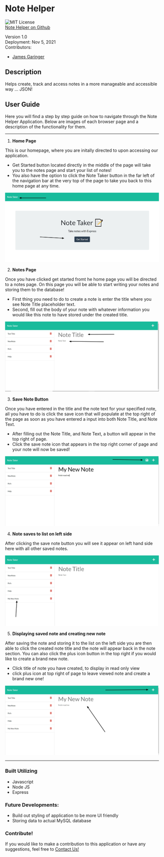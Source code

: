 # Note Helper
![MIT License](https://img.shields.io/apm/l/PACK?style=plastic)  
<a href="https://github.com/originator1/Note_Helper" target="_blank">Note Helper on Github</a>

Version 1.0 \
Deployment: Nov 5, 2021 \
Contributors: 

- [James Garinger](https://github.com/originator1)
 

## Description
 Helps create, track and access notes in a more manageable and accessible way ... JSON!
## User Guide 
<!-- Deployed Link -->
Here you will find a step by step guide on how to navigate through the Note Helper Application. Below are images of each browser page and a description of the functionality for them. 

---
1. __Home Page__

This is our homepage, where you are initally directed to upon accessing our application. 

- Get Started button located directly in the middle of the page will take you to the notes page and start your list of notes!
- You also have the option to click the Note Taker button in the far left of the navigation bar at the very top of the page to take you back to this home page at any time. 


![Home](public/assets/css/home.jpg)

2. __Notes Page__

Once you have clicked get started fromt he home page you will be directed to a notes page. On this page you will be able to start writing your notes and storing them to the database!

- First thing you need to do to create a note is enter the title where you see Note Title placeholder text.
- Second, fill out the body of your note with whatever information you would like this note to have stored under the created title.



![Notes](public/assets/css/writingnote.jpg)

3. __Save Note Button__

Once you have entered in the title and the note text for your specified note, all you have to do is click the save icon that will populate at the top right of the page as soon as you have entered a input into both Note Title, and Note Text.

- After filling out the Note Title, and Note Text, a button will appear in the top right of page.
- Click the save note icon that appears in the top right corner of page and your note will now be saved! 

![Save Button](public/assets/css/savebtn.jpg)

4. __Note saves to list on left side__

After clicking the save note button you will see it appear on left hand side here with all other saved notes.



![Create Workout](public/assets/css/newnotelisted.jpg)

5. __Displaying saved note and creating new note__

After saving the note and storing it to the list on the left side you are then able to click the created note title and the note will appear back in the note section. You can also click the plus icon button in the top right if you would like to create a brand new note.

- Click title of note you have created, to display in read only view
- click plus icon at top right of page to leave viewed note and create a brand new one!

![Create Workout](public/assets/css/readonlynoteAndnewnotebtn.jpg)

---


### Built Utilizing
- Javascript
- Node JS
- Express

### Future Developments:
- Build out styling of application to be more UI friendly
- Storing data to actual MySQL database

### Contribute!
If you would like to make a contribution to this application or have any suggestions, feel free to
<a href="mailto:jkggaringer@gmail.com" target="_blank">Contact Us!</a>
